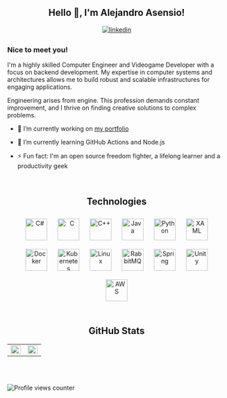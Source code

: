## <div align="center">Hello 👋, I'm Alejandro Asensio!</div>

<div align="center">
	<a href="https://linkedin.com/in/aaseper" target="_blank">
		<img src=https://img.shields.io/badge/linkedin-%231E77B5.svg?&style=for-the-badge&logo=linkedin&logoColor=white alt=linkedin style="margin-bottom: 5px;" />
	</a>
</div>  

### Nice to meet you!

I'm a highly skilled Computer Engineer and Videogame Developer with a focus on backend development. My expertise in computer systems and architectures allows me to build robust and scalable infrastructures for engaging applications.

Engineering arises from engine. This profession demands constant improvement, and I thrive on finding creative solutions to complex problems.  

- 🔭 I’m currently working on [my portfolio](http://aaseper.dev)

- 🌱 I’m currently learning GitHub Actions and Node.js

- ⚡ Fun fact: I'm an open source freedom fighter, a lifelong learner and a productivity geek

<br/>

## <div align="center">Technologies</div>

<div align="center">  
	<a href="https://docs.microsoft.com/en-us/dotnet/csharp/" target="_blank"><img style="margin: 10px" src="https://profilinator.rishav.dev/skills-assets/csharp-original.svg" alt="C#" height="50" /></a>  
	<a href="https://www.cprogramming.com/" target="_blank"><img style="margin: 10px" src="https://profilinator.rishav.dev/skills-assets/c-original.svg" alt="C" height="50" /></a>  
	<a href="https://www.cplusplus.com/" target="_blank"><img style="margin: 10px" src="https://profilinator.rishav.dev/skills-assets/cplusplus-original.svg" alt="C++" height="50" /></a>  
	<a href="https://www.java.com/" target="_blank"><img style="margin: 10px" src="https://profilinator.rishav.dev/skills-assets/java-original-wordmark.svg" alt="Java" height="50" /></a>  
	<a href="https://www.python.org/" target="_blank"><img style="margin: 10px" src="https://profilinator.rishav.dev/skills-assets/python-original.svg" alt="Python" height="50" /></a>  
	<a href="https://docs.microsoft.com/en-us/dotnet/desktop/wpf/xaml/" target="_blank"><img style="margin: 10px" src="https://profilinator.rishav.dev/skills-assets/xaml.png" alt="XAML" height="50" /></a>  
	<a href="https://www.docker.com/" target="_blank"><img style="margin: 10px" src="https://profilinator.rishav.dev/skills-assets/docker-original-wordmark.svg" alt="Docker" height="50" /></a>  
	<a href="https://kubernetes.io/" target="_blank"><img style="margin: 10px" src="https://profilinator.rishav.dev/skills-assets/kubernetes-icon.svg" alt="Kubernetes" height="50" /></a>  
	<a href="https://www.linux.org/" target="_blank"><img style="margin: 10px" src="https://profilinator.rishav.dev/skills-assets/linux-original.svg" alt="Linux" height="50" /></a>  
	<a href="https://www.rabbitmq.com/" target="_blank"><img style="margin: 10px" src="https://profilinator.rishav.dev/skills-assets/rabbitmq-icon.svg" alt="RabbitMQ" height="50" /></a>  
	<a href="https://docs.spring.io/spring-framework/docs/3.0.x/reference/expressions.html#:~:text=The%20Spring%20Expression%20Language%20(SpEL,and%20basic%20string%20templating%20functionality." target="_blank"><img style="margin: 10px" src="https://profilinator.rishav.dev/skills-assets/springio-icon.svg" alt="Spring" height="50" /></a>  
	<a href="https://unity.com/" target="_blank"><img style="margin: 10px" src="https://profilinator.rishav.dev/skills-assets/unity.png" alt="Unity" height="50" /></a>  
	<a href="https://aws.amazon.com/" target="_blank"><img style="margin: 10px" src="https://profilinator.rishav.dev/skills-assets/amazonwebservices-original-wordmark.svg" alt="AWS" height="50" /></a>
</div>

<br/>

## <div align="center">GitHub Stats</div>

<table>
	<tr>
		<td valign="top" width="50%">
			<img src="https://github-readme-stats.vercel.app/api?username=aaseper&show_icons=true&count_private=true&hide_border=true" align="left" style="width: 100%" />
		</td>
		<td valign="top" width="50%">
			<img src="https://github-readme-stats.vercel.app/api/top-langs/?username=aaseper&hide_border=true&layout=compact" align="left" style="width: 100%" />
		</td>
	</tr>
</table>
	
<br/>
<br/>  

![Profile views counter](https://komarev.com/ghpvc/?username=aaseper&&style=flat-square)
